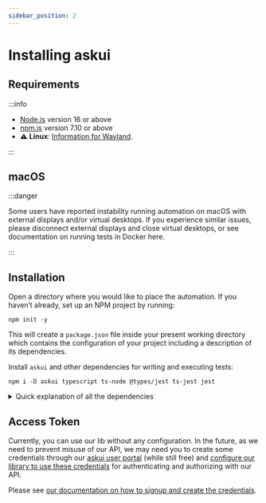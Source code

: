 ```yaml
---
sidebar_position: 2
---
```


# Installing askui

## Requirements

:::info

- [Node.js](https://nodejs.org/) version 16 or above
- [npm.js](https://www.npmjs.com/) version 7.10 or above
- :warning: **Linux**: [Information for Wayland](../07-Troubleshooting/linux.md###wayland).

:::

## macOS

:::danger

Some users have reported instability running automation on macOS with external displays and/or virtual desktops. If you experience similar issues, please disconnect external displays and close virtual desktops, or see documentation on running tests in Docker here.

:::

## Installation

Open a directory where you would like to place the automation. If you haven’t already, set up an NPM project by running:

```shell
npm init -y
```

This will create a `package.json` file inside your present working directory which contains the configuration of your project including a description of its dependencies.

Install `askui` and other dependencies for writing and executing tests:

```shell
npm i -D askui typescript ts-node @types/jest ts-jest jest
```

<details>
  <summary>Quick explanation of all the dependencies</summary>

- [askui](https://www.npmjs.com/package/askui): Controlling a multitude of operating systems with commands based on automatically detected screen elements, colors etc.
- [typescript](https://www.npmjs.com/package/typescript): Allowing you to write your tests in [TypeScript](https://www.typescriptlang.org/) instead of JavaScript
- [ts-node](https://www.npmjs.com/package/ts-node): TypeScript execution and REPL for node.js, with source map and native ESM support.
- [jest](https://www.npmjs.com/package/jest): Allowing you to write and run tests (`describe`, `it`, assertions, mocking etc.)
- [ts-jest](https://www.npmjs.com/package/ts-jest): A Jest transformer with source map support that lets you use Jest to test projects written in TypeScript
- [@types/jest](https://www.npmjs.com/package/@types/jest): Types for Jest

</details>

## Access Token

Currently, you can use our lib without any configuration. In the future, as we need to prevent misuse of our API, we may need you to create some credentials through our [askui user portal](https://app.askui.com/) (while still free) and [configure our library to use these credentials](https://docs.askui.com/docs/api/Configuration/askui-ui-control-client#credentials) for authenticating and authorizing with our API.

Please see [our documentation on how to signup and create the credentials](https://docs.askui.com/docs/general/askui%20User%20Portal/signup).
